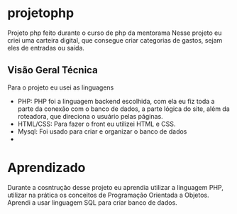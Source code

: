 # projetophp
Projeto php feito durante o curso de php da mentorama
Nesse projeto eu criei uma carteira digital, que consegue criar categorias de gastos, sejam eles de entradas ou saída.

## Visão Geral Técnica
Para o projeto eu usei as linguagens
- PHP: PHP foi a linguagem backend escolhida, com ela eu fiz toda a parte da conexão com o banco de dados, a parte lógica do site, além da roteadora, que direciona o usuário pelas páginas.
- HTML/CSS: Para fazer o front eu utilizei HTML e CSS.
- Mysql: Foi usado para criar e organizar o banco de dados
- 
#  Aprendizado
Durante a cosntrução desse projeto eu aprendia utilizar a linguagem PHP, utilizar na prática os conceitos de Programação Orientada a Objetos. Aprendi a usar linguagem SQL para criar banco de dados.
